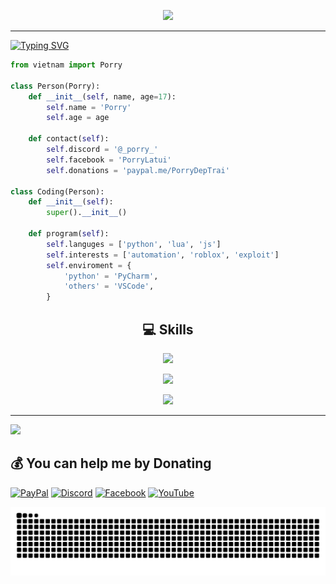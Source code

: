 <p align='center'>
  <a href="https://discord.com/users/1110090935829794849">
    <img height=auto width=auto src="https://discord.c99.nl/widget/theme-4/1110090935829794849.png" height="1000px"/>
  </a>
</p>


---
<p align='left'><a href="https://git.io/typing-svg"><img src="https://readme-typing-svg.demolab.com?font=Fira+Code&pause=1000&color=853DD8&width=600&lines=Hi%2C+i'm+Porry+👋🏻;Passionate+about+coding+🖥️;Always+exploring+new+technologies+📚;Love+blending+art+with+programming+🎨💻;Bringing+creativity+to+every+line+of+code+✨;Python%2C+JS%2C+Lua+🌙" alt="Typing SVG" /></a></p>

```py
from vietnam import Porry

class Person(Porry):
    def __init__(self, name, age=17):
        self.name = 'Porry'
        self.age = age
    
    def contact(self):
        self.discord = '@_porry_'
        self.facebook = 'PorryLatui'
        self.donations = 'paypal.me/PorryDepTrai'

class Coding(Person):
    def __init__(self):
        super().__init__()
    
    def program(self):
        self.languges = ['python', 'lua', 'js']
        self.interests = ['automation', 'roblox', 'exploit']
        self.enviroment = {
            'python' = 'PyCharm',
            'others' = 'VSCode',
        } 
```









<h2 align="center">💻 Skills</h2>

<p align="center">
  <a href="https://skillicons.dev">
    <img src="https://skillicons.dev/icons?i=python,nodejs,vscode,pycharm,lua,js,css,html" />
  </a>
</p>
<p align="center"><img src="https://github-readme-stats.vercel.app/api?username=PorryDepTrai&theme=midnight-purple&hide_border=true&include_all_commits=true&count_private=true" /></p>
<p align="center"><img src="https://github-readme-stats.vercel.app/api/top-langs/?username=PorryDepTrai&theme=midnight-purple&hide_border=true&include_all_commits=true&count_private=true&layout=compact" /></p>

---
[![](https://visitcount.itsvg.in/api?id=PorryDepTrai&icon=5&color=6)](https://visitcount.itsvg.in)


## 💰 You can help me by Donating
[![PayPal](https://img.shields.io/badge/PayPal-00457C?style=for-the-badge&logo=paypal&logoColor=white)](https://paypal.me/PorryDepTrai) 
[![Discord](https://img.shields.io/badge/Discord-%235865F2.svg?style=for-the-badge&logo=discord&logoColor=white)]([discord://-/users/1110090935829794849](https://discord.com/users/1110090935829794849)) [![Facebook](https://img.shields.io/badge/Facebook-%231877F2.svg?style=for-the-badge&logo=Facebook&logoColor=white)](https://facebook.com/PorryLaTui) [![YouTube](https://img.shields.io/badge/YouTube-%23FF0000.svg?style=for-the-badge&logo=YouTube&logoColor=white)](https://youtube.com/@Porry999) 


<img src="https://raw.githubusercontent.com/PorryDepTrai/PorryDepTrai/output/github-contribution-grid-snake-dark.svg" alt="Snake animation" />


  
